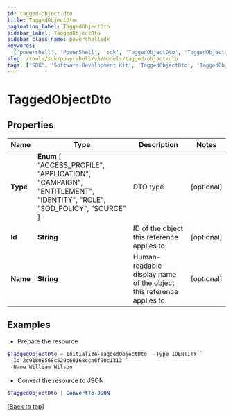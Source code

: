 ```yaml
---
id: tagged-object-dto
title: TaggedObjectDto
pagination_label: TaggedObjectDto
sidebar_label: TaggedObjectDto
sidebar_class_name: powershellsdk
keywords:
  ['powershell', 'PowerShell', 'sdk', 'TaggedObjectDto', 'TaggedObjectDto']
slug: /tools/sdk/powershell/v3/models/tagged-object-dto
tags: ['SDK', 'Software Development Kit', 'TaggedObjectDto', 'TaggedObjectDto']
---
```


# TaggedObjectDto

## Properties

| Name | Type | Description | Notes |
| --- | --- | --- | --- |
| **Type** | **Enum** [ "ACCESS_PROFILE", "APPLICATION", "CAMPAIGN", "ENTITLEMENT", "IDENTITY", "ROLE", "SOD_POLICY", "SOURCE" ] | DTO type | [optional] |
| **Id** | **String** | ID of the object this reference applies to | [optional] |
| **Name** | **String** | Human-readable display name of the object this reference applies to | [optional] |

## Examples

- Prepare the resource

```powershell
$TaggedObjectDto = Initialize-TaggedObjectDto  -Type IDENTITY `
 -Id 2c91808568c529c60168cca6f90c1313 `
 -Name William Wilson
```

- Convert the resource to JSON

```powershell
$TaggedObjectDto | ConvertTo-JSON
```

[[Back to top]](#)
